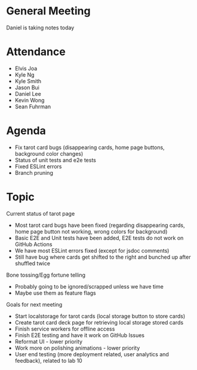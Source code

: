 # General Meeting

Daniel is taking notes today

# Attendance 
- Elvis Joa
- Kyle Ng
- Kyle Smith
- Jason Bui
- Daniel Lee
- Kevin Wong
- Sean Fuhrman

# Agenda

- Fix tarot card bugs (disappearing cards, home page buttons, background color changes)
- Status of unit tests and e2e tests
- Fixed ESLint errors
- Branch pruning

# Topic

Current status of tarot page
- Most tarot card bugs have been fixed (regarding disappearing cards, home page button not working, wrong colors for background)
- Basic E2E and Unit tests have been added, E2E tests do not work on GitHub Actions
- We have most ESLint errors fixed (except for jsdoc comments)
- Still have bug where cards get shifted to the right and bunched up after shuffled twice

Bone tossing/Egg fortune telling
- Probably going to be ignored/scrapped unless we have time
- Maybe use them as feature flags

Goals for next meeting
- Start localstorage for tarot cards (local storage button to store cards)
- Create tarot card deck page for retrieving local storage stored cards
- Finish service workers for offline access
- Finish E2E testing and have it work on GitHub Issues
- Reformat UI - lower priority
- Work more on polishing animations - lower priority
- User end testing (more deployment related, user analytics and feedback), related to lab 10
